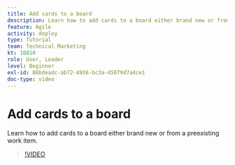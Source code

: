 ```yaml
---
title: Add cards to a board
description: Learn how to add cards to a board either brand new or from a preexisting work item.
feature: Agile
activity: deploy
type: Tutorial
team: Technical Marketing
kt: 10810
role: User, Leader
level: Beginner
exl-id: 86bdeadc-ab72-4936-bc3a-45079d7a4ce1
doc-type: video
---
```

# Add cards to a board

Learn how to add cards to a board either brand new or from a preexisting work item.

>[!VIDEO](https://video.tv.adobe.com/v/346617)
